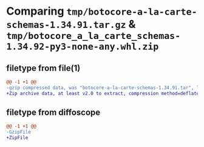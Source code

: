 # Comparing `tmp/botocore-a-la-carte-schemas-1.34.91.tar.gz` & `tmp/botocore_a_la_carte_schemas-1.34.92-py3-none-any.whl.zip`

## filetype from file(1)

```diff
@@ -1 +1 @@
-gzip compressed data, was "botocore-a-la-carte-schemas-1.34.91.tar", last modified: Thu Apr 25 01:03:51 2024, max compression
+Zip archive data, at least v2.0 to extract, compression method=deflate
```

## filetype from diffoscope

```diff
@@ -1 +1 @@
-GzipFile
+ZipFile
```

